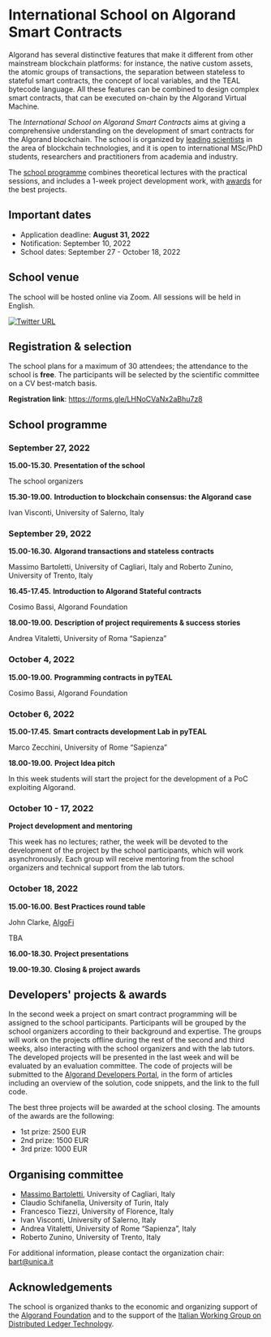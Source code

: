# International School on Algorand Smart Contracts

Algorand has several distinctive features that make it different from other mainstream blockchain platforms: for instance, the native custom assets, the atomic groups of transactions, the separation between stateless to stateful smart contracts, the concept of local variables, and the TEAL bytecode language. 
All these features can be combined to design complex smart contracts, that can be executed on-chain by the Algorand Virtual Machine. 

The *International School on Algorand Smart Contracts* aims at giving a comprehensive understanding on the development of smart contracts for the Algorand blockchain. The school is organized by [leading scientists](#organising-committee) in the area of blockchain technologies, and it is open to international MSc/PhD students, researchers and practitioners from academia and industry. 

The [school programme](#school-programme) combines theoretical lectures with the practical sessions, and includes a 1-week project development work, with [awards](#developers-projects--awards) for the best projects.

## Important dates

* Application deadline: **August 31, 2022**
* Notification: September 10, 2022
* School dates: September 27 - October 18, 2022

## School venue

The school will be hosted online via Zoom. All sessions will be held in English.

[![Twitter URL](https://img.shields.io/twitter/url/https/twitter.com/AlgorandSchool.svg?style=social&label=Follow%20%40AlgorandSchool)](https://twitter.com/AlgorandSchool)


## Registration & selection

The school plans for a maximum of 30 attendees; the attendance to the school is **free**. 
The participants will be selected by the scientific committee on a CV best-match basis.

**Registration link**: https://forms.gle/LHNoCVaNx2aBhu7z8


## School programme

### September 27, 2022

**15.00-15.30.**
**Presentation of the school**

The school organizers

**15.30-19.00.**
**Introduction to blockchain consensus: the Algorand case**

Ivan Visconti, University of Salerno, Italy


### September 29, 2022

**15.00-16.30.**
**Algorand transactions and stateless contracts**

Massimo Bartoletti, University of Cagliari, Italy 
and 
Roberto Zunino, University of Trento, Italy

**16.45-17.45.**
**Introduction to Algorand Stateful contracts**

Cosimo Bassi, Algorand Foundation

**18.00-19.00.**
**Description of project requirements & success stories**

Andrea Vitaletti, University of Roma “Sapienza”

### October 4, 2022

**15.00-19.00.**
**Programming contracts in pyTEAL**

Cosimo Bassi, Algorand Foundation

### October 6, 2022

**15.00-17.45.**
**Smart contracts development Lab in pyTEAL**

Marco Zecchini, University of Rome “Sapienza”

**18.00-19.00.**
**Project Idea pitch**

In this week students will start the project for the development of a PoC exploiting Algorand.

### October 10 - 17, 2022

**Project development and mentoring**

This week has no lectures; rather, the week will be devoted to the development of the project by the school participants, which will work asynchronously. Each group will receive mentoring from the school organizers and technical support from the lab tutors.

### October 18, 2022

**15.00-16.00.**
**Best Practices round table**

John Clarke, [AlgoFi](https://www.algofi.org/)

TBA

**16.00-18.30.**
**Project presentations**

**19.00-19.30.**
**Closing & project awards**

## Developers' projects & awards

In the second week a project on smart contract programming will be assigned to the school participants. Participants will be grouped by the school organizers according to their background and expertise. The groups will work on the projects offline during the rest of the second and third weeks, also interacting with the school organizers and with the lab tutors. The developed projects will be presented in the last week and will be evaluated by an evaluation committee. The code of projects will be submitted to the [Algorand Developers Portal](https://developer.algorand.org/), in the form of articles including an overview of the solution, code snippets, and the link to the full code.

The best three projects will be awarded at the school closing. The amounts of the awards are the following:
- 1st prize: 2500 EUR
- 2nd prize: 1500 EUR
- 3rd prize: 1000 EUR


## Organising committee

* [Massimo Bartoletti](https://blockchain.unica.it/), University of Cagliari, Italy
* Claudio Schifanella, University of Turin, Italy
* Francesco Tiezzi, University of Florence, Italy
* Ivan Visconti, University of Salerno, Italy
* Andrea Vitaletti, University of Rome “Sapienza”, Italy
* Roberto Zunino, University of Trento, Italy

For additional information, please contact the organization chair: bart@unica.it

## Acknowledgements

The school is organized thanks to the economic and organizing support of the [Algorand Foundation](https://algorand.foundation/) and to the support of the [Italian Working Group on Distributed Ledger Technology](https://dltgroup.dmi.unipg.it/index.php).
